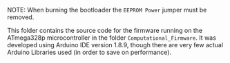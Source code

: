 NOTE: When burning the bootloader the `EEPROM Power` jumper must be removed.

This folder contains the source code for the firmware running on the ATmega328p microcontroller in the folder `Computational_Firmware`. It was developed using Arduino IDE version 1.8.9, though there are very few actual Arduino Libraries used (in order to save on performance).

